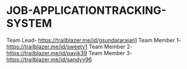 # JOB-APPLICATIONTRACKING-SYSTEM
Team Lead- https://trailblazer.me/id/gsundararajan1
Team Member 1- https://trailblazer.me/id/sweety1
Team Member 2- https://trailblazer.me/id/pavik39
Team Member 3- https://trailblazer.me/id/sandyy96
